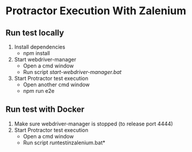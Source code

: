 # Protractor Execution With Zalenium
## Run test locally
1. Install dependencies  
    * npm install  
2. Start webdriver-manager  
    * Open a cmd window  
    * Run script *start-webdriver-manager.bat*  
3. Start Protractor test execution  
    * Open another cmd window  
    * npm run e2e  

## Run test with Docker
1. Make sure webdriver-manager is stopped (to release port 4444)
2. Start Protractor test execution
    * Open a cmd window
    * Run script *run*test*in*zalenium.bat*
